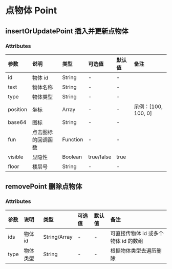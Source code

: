 # 点物体 Point

## insertOrUpdatePoint 插入并更新点物体

### Attributes

| 参数     | 说明               | 类型     | 可选值     | 默认值 | 备注                |
| :------- | :----------------- | :------- | :--------- | :----- | :------------------ |
| id       | 物体 id            | String   | -          | -      |
| text     | 物体名称           | String   | -          | -      |
| type     | 物体类型           | String   | -          | -      |
| position | 坐标               | Array    | -          | -      | 示例：[100, 100, 0] |
| base64   | 图标               | String   | -          | -      |
| fun      | 点击图标的回调函数 | Function | -          | -      |
| visible  | 显隐性             | Boolean  | true/false | true   |
| floor    | 楼层号             | String   | -          | -      |

## removePoint 删除点物体

### Attributes

| 参数 | 说明     | 类型         | 可选值 | 默认值 | 备注                                 |
| :--- | :------- | :----------- | :----- | :----- | :----------------------------------- |
| ids  | 物体 id  | String/Array | -      | -      | 可直接传物体 id 或多个物体 id 的数组 |
| type | 物体类型 | String       | -      | -      | 根据物体类型去遍历删除               |

